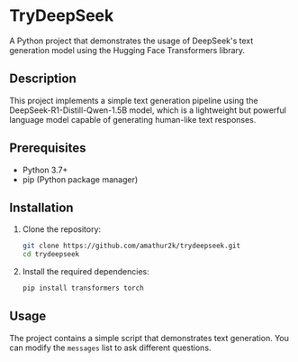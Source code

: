 # TryDeepSeek

A Python project that demonstrates the usage of DeepSeek's text generation model using the Hugging Face Transformers library.

## Description

This project implements a simple text generation pipeline using the DeepSeek-R1-Distill-Qwen-1.5B model, which is a lightweight but powerful language model capable of generating human-like text responses.

## Prerequisites

- Python 3.7+
- pip (Python package manager)

## Installation

1. Clone the repository:
   ```bash
   git clone https://github.com/amathur2k/trydeepseek.git
   cd trydeepseek
   ```

2. Install the required dependencies:
   ```bash
   pip install transformers torch
   ```

## Usage

The project contains a simple script that demonstrates text generation. You can modify the `messages` list to ask different questions.

